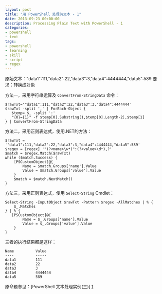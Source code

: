 ```yaml
---
layout: post
title: "用 PowerShell 处理纯文本 - 1"
date: 2013-09-23 00:00:00
description: Processing Plain Text with PowerShell - 1
categories:
- powershell
- text
tags:
- powershell
- learning
- skill
- script
- regex
---
```

原始文本："data1":111,"data2":22,"data3":3,"data4":4444444,"data5":589
要求：转换成对象

方法一，采用字符串运算及 `ConvertFrom-StringData` 命令：

	$rawTxt='"data1":111,"data2":22,"data3":3,"data4":4444444'
	$rawTxt -split ',' | ForEach-Object {
	   $temp= $_ -split ':'
	   "{0}={1}" -f $temp[0].Substring(1,$temp[0].Length-2),$temp[1]
	} | ConvertFrom-StringData

方法二，采用正则表达式，使用.NET的方法：

	$rawTxt = '"data1":111,"data2":22,"data3":3,"data4":4444444,"data5":589'
	$regex = [regex] '"(?<name>\w*)":(?<value>\d*),?'
	$match = $regex.Match($rawTxt)
	while ($match.Success) {
		[PSCustomObject]@{
		    Name = $match.Groups['name'].Value
		    Value = $match.Groups['value'].Value
		}
		$match = $match.NextMatch()
	}

方法三，采用正则表达式，使用 `Select-String` Cmdlet：

	Select-String -InputObject $rawTxt -Pattern $regex -AllMatches | % {
	    $_.Matches
	} | % {
	   [PSCustomObject]@{
	        Name = $_.Groups['name'].Value
	        Value = $_.Groups['value'].Value
	    }
	}

三者的执行结果都是这样：

	Name          Value
	----          -----
	data1         111
	data2         22
	data3         3
	data4         4444444
	data5         589

原命题参见：[PowerShell 文本处理实例(三)] [1]

[1]: http://www.pstips.net/processing-text-3.html "PowerShell 文本处理实例(三)"
